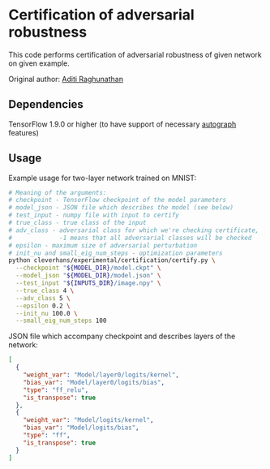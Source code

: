 # Certification of adversarial robustness

This code performs certification of adversarial robustness of given network on
given example.

Original author: [Aditi Raghunathan](https://github.com/RAditi)

## Dependencies

TensorFlow 1.9.0 or higher (to have support of necessary
[autograph](https://www.tensorflow.org/guide/autograph) features)

## Usage

Example usage for two-layer network trained on MNIST:

```bash
# Meaning of the arguments:
# checkpoint - TensorFlow checkpoint of the model parameters
# model_json - JSON file which describes the model (see below)
# test_input - numpy file with input to certify
# true_class - true class of the input
# adv_class - adversarial class for which we're checking certificate,
#             -1 means that all adversarial classes will be checked
# epsilon - maximum size of adversarial perturbation
# init_nu and small_eig_num_steps - optimization parameters
python cleverhans/experimental/certification/certify.py \
  --checkpoint "${MODEL_DIR}/model.ckpt" \
  --model_json "${MODEL_DIR}/model.json" \
  --test_input "${INPUTS_DIR}/image.npy" \
  --true_class 4 \
  --adv_class 5 \
  --epsilon 0.2 \
  --init_nu 100.0 \
  --small_eig_num_steps 100
```

JSON file which accompany checkpoint and describes layers of the network:

```json
[
  {
    "weight_var": "Model/layer0/logits/kernel",
    "bias_var": "Model/layer0/logits/bias",
    "type": "ff_relu",
    "is_transpose": true
  },
  {
    "weight_var": "Model/logits/kernel",
    "bias_var": "Model/logits/bias",
    "type": "ff",
    "is_transpose": true
  }
]
```
